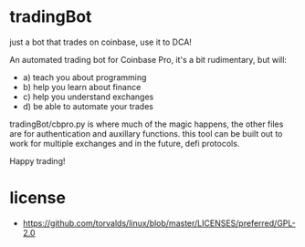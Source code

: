# tradingBot
just a bot that trades on coinbase, use it to DCA!

An automated trading bot for Coinbase Pro, it's a bit rudimentary, but will:
- a) teach you about programming
- b) help you learn about finance
- c) help you understand exchanges
- d) be able to automate your trades

tradingBot/cbpro.py is where much of the magic happens, the other files are for authentication and auxillary functions.
this tool can be built out to work for multiple exchanges and in the future, defi protocols.

Happy trading!

# license
- https://github.com/torvalds/linux/blob/master/LICENSES/preferred/GPL-2.0

